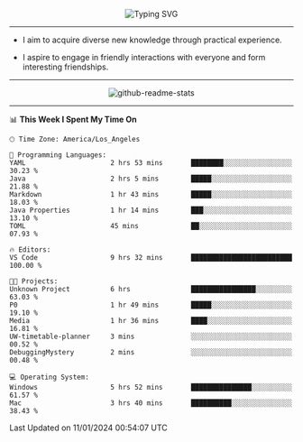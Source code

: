 <p align="center">
  <img src="https://readme-typing-svg.demolab.com?font=Fira+Code&weight=500&size=32&duration=2500&pause=1600&center=true&vCenter=true&random=false&width=1024&height=64&lines=Hi+there+%F0%9F%91%8B;I'm+delighted+you+could+make+it+here+%F0%9F%8E%89;I'm+Harry%2C+a+college+student+still+finding+my+way" alt="Typing SVG" />
</p>


---


- I aim to acquire diverse new knowledge through practical experience.

- I aspire to engage in friendly interactions with everyone and form interesting friendships.


---


<p align="center">
  <img src="https://github-readme-stats.vercel.app/api?username=Harry-Jing&show_icons=true" alt="github-readme-stats"/>
</p>


---

<!--START_SECTION:waka-->
📊 **This Week I Spent My Time On** 

```text
🕑︎ Time Zone: America/Los_Angeles

💬 Programming Languages: 
YAML                     2 hrs 53 mins       ████████░░░░░░░░░░░░░░░░░   30.23 % 
Java                     2 hrs 5 mins        █████░░░░░░░░░░░░░░░░░░░░   21.88 % 
Markdown                 1 hr 43 mins        █████░░░░░░░░░░░░░░░░░░░░   18.03 % 
Java Properties          1 hr 14 mins        ███░░░░░░░░░░░░░░░░░░░░░░   13.10 % 
TOML                     45 mins             ██░░░░░░░░░░░░░░░░░░░░░░░   07.93 % 

🔥 Editors: 
VS Code                  9 hrs 32 mins       █████████████████████████   100.00 % 

🐱‍💻 Projects: 
Unknown Project          6 hrs               ████████████████░░░░░░░░░   63.03 % 
P0                       1 hr 49 mins        █████░░░░░░░░░░░░░░░░░░░░   19.10 % 
Media                    1 hr 36 mins        ████░░░░░░░░░░░░░░░░░░░░░   16.81 % 
UW-timetable-planner     3 mins              ░░░░░░░░░░░░░░░░░░░░░░░░░   00.52 % 
DebuggingMystery         2 mins              ░░░░░░░░░░░░░░░░░░░░░░░░░   00.48 % 

💻 Operating System: 
Windows                  5 hrs 52 mins       ███████████████░░░░░░░░░░   61.57 % 
Mac                      3 hrs 40 mins       ██████████░░░░░░░░░░░░░░░   38.43 % 
```


 Last Updated on 11/01/2024 00:54:07 UTC
<!--END_SECTION:waka-->
